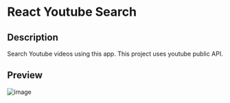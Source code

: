 # React Youtube Search

## Description
Search Youtube videos using this app.
This project uses youtube public API.

## Preview

![image](https://user-images.githubusercontent.com/87252241/178164869-90fc34f6-6e89-47c6-bcd0-5e4f1940e9e0.png)
